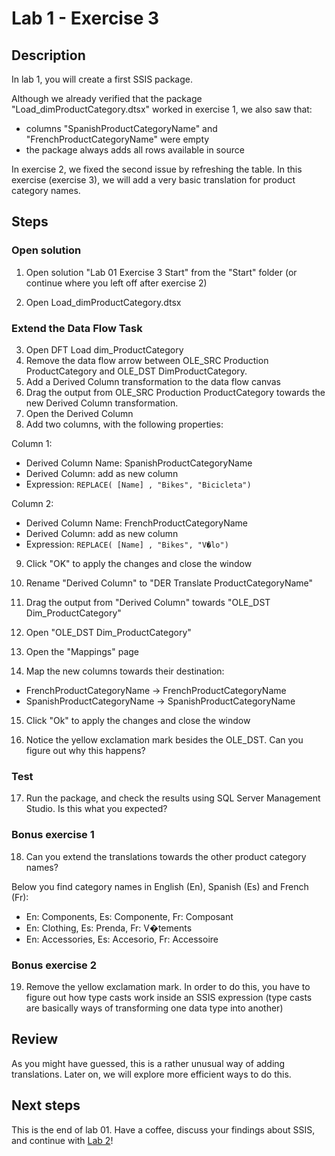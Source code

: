 # Lab 1 - Exercise 3

## Description

In lab 1, you will create a first SSIS package. 

Although we already verified that the package "Load_dimProductCategory.dtsx" worked in exercise 1, we also saw that:

* columns "SpanishProductCategoryName"  and "FrenchProductCategoryName" were empty
* the package always adds all rows available in source

In exercise 2, we fixed the second issue by refreshing the table.
In this exercise (exercise 3), we will add a very basic translation for product category names.

## Steps

### Open solution

1. Open solution "Lab 01 Exercise 3 Start" from the "Start" folder (or continue where you left off after exercise 2)

2. Open Load_dimProductCategory.dtsx

### Extend the Data Flow Task

3. Open DFT Load dim_ProductCategory
4. Remove the data flow arrow between OLE_SRC Production ProductCategory and OLE_DST DimProductCategory.
5. Add a Derived Column transformation to the data flow canvas
6. Drag the output from OLE_SRC Production ProductCategory towards the new Derived Column transformation.
7. Open the Derived Column
8. Add two columns, with the following properties:

Column 1:

  * Derived Column Name: SpanishProductCategoryName
  * Derived Column: add as new column
  * Expression: `REPLACE( [Name] , "Bikes", "Bicicleta")`

Column 2:

  * Derived Column Name: FrenchProductCategoryName
  * Derived Column: add as new column
  * Expression: `REPLACE( [Name] , "Bikes", "V�lo")`

9. Click "OK" to apply the changes and close the window

10. Rename "Derived Column" to "DER Translate ProductCategoryName"
11. Drag the output from "Derived Column" towards "OLE_DST Dim_ProductCategory"
12. Open "OLE_DST Dim_ProductCategory"
13. Open the "Mappings" page
14. Map the new columns towards their destination:

* FrenchProductCategoryName -> FrenchProductCategoryName
* SpanishProductCategoryName -> SpanishProductCategoryName

15. Click "Ok"  to apply the changes and close the window

16. Notice the yellow exclamation mark besides the OLE_DST. Can you figure out why this happens?

### Test 

17. Run the package, and check the results using SQL Server Management Studio. Is this what you expected?

### Bonus exercise 1

18. Can you extend the translations towards the other product category names?

Below you find category names in English (En), Spanish (Es) and French (Fr):

* En: Components, Es: Componente, Fr: Composant
* En: Clothing, Es: Prenda, Fr: V�tements
* En: Accessories, Es: Accesorio, Fr: Accessoire

### Bonus exercise 2

19. Remove the yellow exclamation mark. In order to do this, you have to figure out how type casts work inside an SSIS expression (type casts are basically ways of transforming one data type into another)

## Review

As you might have guessed, this is a rather unusual way of adding translations. Later on, we will explore more efficient ways to do this.

## Next steps

This is the end of lab 01. Have a coffee, discuss your findings about SSIS, and continue with [Lab 2](../../lab02/Exercise%201)!